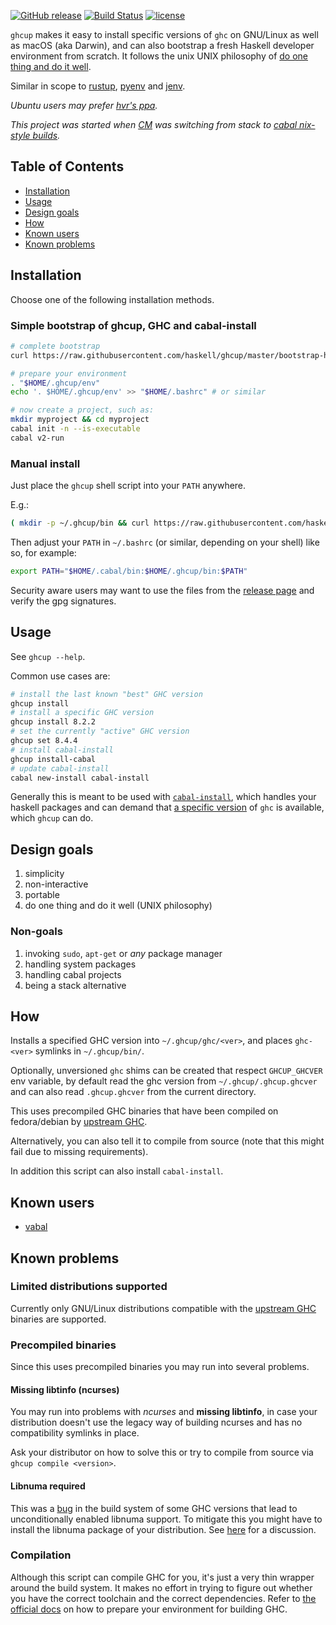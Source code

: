 [![GitHub release](https://img.shields.io/github/release/haskell/ghcup.svg)](https://github.com/haskell/ghcup/releases)
[![Build Status](https://travis-ci.org/haskell/ghcup.svg?branch=master)](https://travis-ci.org/haskell/ghcup)
[![license](https://img.shields.io/github/license/haskell/ghcup.svg)](COPYING)

`ghcup` makes it easy to install specific versions of `ghc` on GNU/Linux as well as macOS (aka Darwin), and can also bootstrap a fresh Haskell developer environment from scratch.
It follows the unix UNIX philosophy of [do one thing and do it well](https://en.wikipedia.org/wiki/Unix_philosophy#Do_One_Thing_and_Do_It_Well).

Similar in scope to [rustup](https://github.com/rust-lang-nursery/rustup.rs), [pyenv](https://github.com/pyenv/pyenv) and [jenv](http://www.jenv.be).

*Ubuntu users may prefer [hvr's ppa](https://launchpad.net/~hvr/+archive/ubuntu/ghc).*

*This project was started when [CM](https://github.com/capital-match) was switching from stack to [cabal nix-style builds](https://www.haskell.org/cabal/users-guide/nix-local-build-overview.html).*

## Table of Contents

   * [Installation](#installation)
   * [Usage](#usage)
   * [Design goals](#design-goals)
   * [How](#how)
   * [Known users](#known-users)
   * [Known problems](#known-problems)

## Installation

Choose one of the following installation methods.

### Simple bootstrap of ghcup, GHC and cabal-install

```sh
# complete bootstrap
curl https://raw.githubusercontent.com/haskell/ghcup/master/bootstrap-haskell -sSf | sh

# prepare your environment
. "$HOME/.ghcup/env"
echo '. $HOME/.ghcup/env' >> "$HOME/.bashrc" # or similar

# now create a project, such as:
mkdir myproject && cd myproject
cabal init -n --is-executable
cabal v2-run
```

### Manual install

Just place the `ghcup` shell script into your `PATH` anywhere.

E.g.:

```sh
( mkdir -p ~/.ghcup/bin && curl https://raw.githubusercontent.com/haskell/ghcup/master/ghcup > ~/.ghcup/bin/ghcup && chmod +x ~/.ghcup/bin/ghcup) && echo "Success"
```

Then adjust your `PATH` in `~/.bashrc` (or similar, depending on your shell) like so, for example:

```sh
export PATH="$HOME/.cabal/bin:$HOME/.ghcup/bin:$PATH"
```

Security aware users may want to use the files from the [release page](https://github.com/haskell/ghcup/releases)
and verify the gpg signatures.

## Usage

See `ghcup --help`.

Common use cases are:

```sh
# install the last known "best" GHC version
ghcup install
# install a specific GHC version
ghcup install 8.2.2
# set the currently "active" GHC version
ghcup set 8.4.4
# install cabal-install
ghcup install-cabal
# update cabal-install
cabal new-install cabal-install
```

Generally this is meant to be used with [`cabal-install`](https://hackage.haskell.org/package/cabal-install), which
handles your haskell packages and can demand that [a specific version](https://cabal.readthedocs.io/en/latest/nix-local-build.html#cfg-flag---with-compiler)  of `ghc` is available, which `ghcup` can do.

## Design goals

1. simplicity
2. non-interactive
3. portable
4. do one thing and do it well (UNIX philosophy)

### Non-goals

1. invoking `sudo`, `apt-get` or *any* package manager
2. handling system packages
3. handling cabal projects
4. being a stack alternative

## How

Installs a specified GHC version into `~/.ghcup/ghc/<ver>`, and places `ghc-<ver>` symlinks in `~/.ghcup/bin/`.

Optionally, unversioned `ghc` shims can be created that respect `GHCUP_GHCVER` env variable, by default read the ghc version from `~/.ghcup/.ghcup.ghcver` and can also read `.ghcup.ghcver` from the current directory.

This uses precompiled GHC binaries that have been compiled on fedora/debian by [upstream GHC](https://www.haskell.org/ghc/download_ghc_8_6_1.html#binaries).

Alternatively, you can also tell it to compile from source (note that this might fail due to missing requirements).

In addition this script can also install `cabal-install`.

## Known users

* [vabal](https://github.com/Franciman/vabal)

## Known problems

### Limited distributions supported

Currently only GNU/Linux distributions compatible with the [upstream GHC](https://www.haskell.org/ghc/download_ghc_8_6_1.html#binaries) binaries are supported.

### Precompiled binaries

Since this uses precompiled binaries you may run into
several problems.

#### Missing libtinfo (ncurses)

You may run into problems with *ncurses* and **missing libtinfo**, in case
your distribution doesn't use the legacy way of building
ncurses and has no compatibility symlinks in place.

Ask your distributor on how to solve this or
try to compile from source via `ghcup compile <version>`.

#### Libnuma required

This was a [bug](https://ghc.haskell.org/trac/ghc/ticket/15688) in the build system of some GHC versions that lead to
unconditionally enabled libnuma support. To mitigate this you might have to install the libnuma
package of your distribution. See [here](https://github.com/haskell/ghcup/issues/58) for a discussion.

### Compilation

Although this script can compile GHC for you, it's just a very thin
wrapper around the build system. It makes no effort in trying
to figure out whether you have the correct toolchain and
the correct dependencies. Refer to [the official docs](https://ghc.haskell.org/trac/ghc/wiki/Building/Preparation/Linux)
on how to prepare your environment for building GHC.
